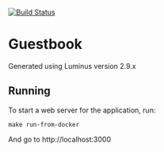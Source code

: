 [![Build Status](https://travis-ci.org/justCxx/guestbook.svg?branch=master)](https://travis-ci.org/justCxx/guestbook)

# Guestbook

Generated using Luminus version 2.9.x

## Running

To start a web server for the application, run:

```shell
make run-from-docker
```

And go to http://localhost:3000
